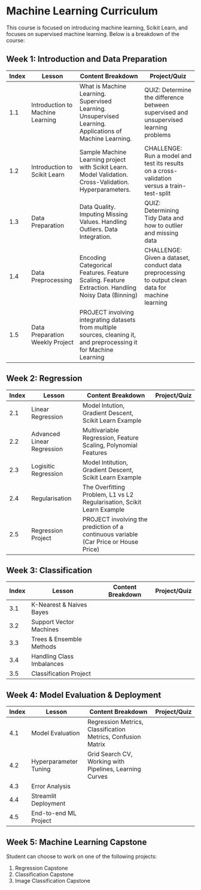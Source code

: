 # Machine Learning Curriculum
This course is focused on introducing machine learning, Scikit Learn, and focuses on supervised machine learning. Below is a breakdown of the course:
## Week 1: Introduction and Data Preparation
| Index | Lesson | Content Breakdown | Project/Quiz |
|---|---|---|---|
| 1.1 | Introduction to Machine Learning | What is Machine Learning. Supervised Learning. Unsupervised Learning. Applications of Machine Learning. | QUIZ: Determine the difference between supervised and unsupervised learning problems |
| 1.2 | Introduction to Scikit Learn | Sample Machine Learning project with Scikit Learn. Model Validation. Cross-Validation. Hyperparameters. | CHALLENGE: Run a model and test its results on a cross-validation versus a train-test-split |
| 1.3 | Data Preparation | Data Quality. Imputing Missing Values. Handling Outliers. Data Integration. | QUIZ: Determining Tidy Data and how to outlier and missing data |
| 1.4 | Data Preprocessing | Encoding Categorical Features. Feature Scaling. Feature Extraction. Handling Noisy Data (Binning) | CHALLENGE: Given a dataset, conduct data preprocessing to output clean data for machine learning |
| 1.5 | Data Preparation Weekly Project | PROJECT involving integrating datasets from multiple sources, cleaning it, and preprocessing it for Machine Learning | | |

## Week 2: Regression
| Index | Lesson | Content Breakdown | Project/Quiz |
|---|---|---|---|
| 2.1 | Linear Regression | Model Intution, Gradient Descent, Scikit Learn Example |  |
| 2.2 | Advanced Linear Regression | Multivariable Regression, Feature Scaling, Polynomial Features |  |
| 2.3 | Logisitic Regression | Model Intitution, Gradient Descent, Scikit Learn Example |  |
| 2.4 | Regularisation | The Overfitting Problem, L1 vs L2 Regularisation, Scikit Learn Example |  |
| 2.5 | Regression Project | PROJECT involving the prediction of a continuous variable (Car Price or House Price) |  |

## Week 3: Classification
| Index | Lesson | Content Breakdown | Project/Quiz |
|---|---|---|---|
| 3.1 | K-Nearest & Naives Bayes |  |  |
| 3.2 | Support Vector Machines |  |  |
| 3.3 | Trees & Ensemble Methods |  |  |
| 3.4 | Handling Class Imbalances |  |  |
| 3.5 | Classification Project |  |  |

## Week 4: Model Evaluation & Deployment
| Index | Lesson | Content Breakdown | Project/Quiz |
|---|---|---|---|
| 4.1 | Model Evaluation | Regression Metrics, Classification Metrics, Confusion Matrix |  |
| 4.2 | Hyperparameter Tuning | Grid Search CV, Working with Pipelines, Learning Curves |  |
| 4.3 | Error Analysis |  |  |
| 4.4 | Streamlit Deployment |  |  |
| 4.5 | End-to-end ML Project |  |  |

## Week 5: Machine Learning Capstone
Student can choose to work on one of the following projects:
1. Regression Capstone
2. Classification Capstone 
3. Image Classification Capstone
